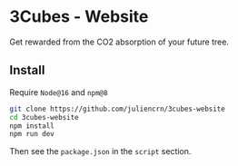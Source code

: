 # 3Cubes - Website

Get rewarded from the CO2 absorption of your future tree.

## Install

Require `Node@16` and `npm@8`

```sh
git clone https://github.com/juliencrn/3cubes-website
cd 3cubes-website
npm install
npm run dev
```

Then see the `package.json` in the `script` section.
